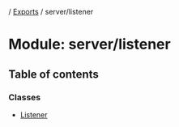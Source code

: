 [](../README.md) / [Exports](../modules.md) / server/listener

# Module: server/listener

## Table of contents

### Classes

- [Listener](../classes/server_listener.listener.md)
